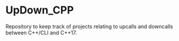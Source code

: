# UpDown_CPP
Repository to keep track of projects relating to upcalls and downcalls between C++/CLI and C++17.
